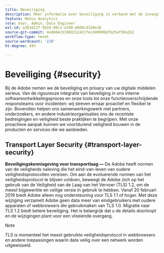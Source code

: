 ```yaml
---
title: Beveiliging
description: Meer informatie over beveiliging in verband met de invoegtoepassing voor streaming media Collection
feature: Media Analytics
role: User, Admin, Data Engineer
exl-id: a301612f-5019-40c3-af40-d608cd320e16
source-git-commit: 4ed604cb1969212421fecd40996d7b25af50a2b2
workflow-type: tm+mt
source-wordcount: '228'
ht-degree: 49%

---
```


# Beveiliging {#security}

Bij de Adobe nemen we de beveiliging en privacy van uw digitale middelen serieus. Van de rigoureuze integratie van beveiliging in ons interne softwareontwikkelingsproces en onze tools tot onze functieoverschrijdende responsteams voor incidenten: wij streven ernaar proactief en flexibel te zijn. Bovendien helpen ons samenwerkingswerk met partners, onderzoekers, en andere industrieorganisaties ons de recentste bedreigingen en veiligheid beste praktijken te begrijpen. Met onze proactieve aanpak kunnen we voortdurend veiligheid bouwen in de producten en services die we aanbieden.


## Transport Layer Security {#transport-layer-security}

**Beveiligingskennisgeving voor transportlaag —** De Adobe heeft normen van de veiligheids naleving die het eind-van-leven van oudere veiligheidsprotocollen vereisen. Om aan de evoluerende normen van het veiligheidsprotocol te blijven voldoen, beweegt de Adobe zich op het gebruik van de Veiligheid van de Laag van het Vervoer (TLS) 1.2, om de meest bijgewerkte en veilige versie in gebruik te hebben. Vanaf 20 februari 2019 biedt Adobe alleen nog ondersteuning voor TLS 1.1 of hoger. Met deze wijziging verzamelt Adobe geen data meer van eindgebruikers met oudere apparaten of webbrowsers die gebruikmaken van TLS 1.0. Migratie naar TLS 1.2 biedt betere beveiliging. Het is belangrijk dat u de details doorloopt en de wijzigingen plant voor een vloeiende overgang.

>[!NOTE]
>
>TLS is momenteel het meest gebruikte veiligheidsprotocol in webbrowsers en andere toepassingen waarin data veilig over een netwerk worden uitgewisseld.
